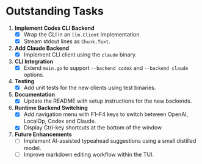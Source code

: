# Outstanding Tasks

1. **Implement Codex CLI Backend**
   - [x] Wrap the CLI in an `llm.Client` implementation.
   - [x] Stream stdout lines as `Chunk.Text`.

2. **Add Claude Backend**
   - [x] Implement CLI client using the `claude` binary.

3. **CLI Integration**
   - [x] Extend `main.go` to support `--backend codex` and `--backend claude` options.

4. **Testing**
   - [x] Add unit tests for the new clients using test binaries.

5. **Documentation**
   - [x] Update the README with setup instructions for the new backends.

6. **Runtime Backend Switching**
   - [x] Add navigation menu with F1–F4 keys to switch between OpenAI, LocalOp, Codex and Claude.
   - [x] Display Ctrl-key shortcuts at the bottom of the window.

7. **Future Enhancements**
   - [ ] Implement AI-assisted typeahead suggestions using a small distilled model.
   - [ ] Improve markdown editing workflow within the TUI.
